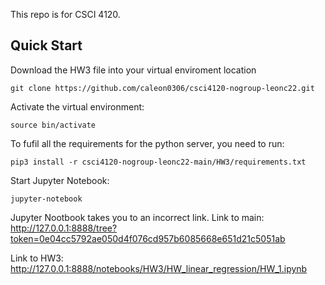 This repo is for CSCI 4120.

## Quick Start

Download the HW3 file into your virtual enviroment location
```
git clone https://github.com/caleon0306/csci4120-nogroup-leonc22.git
```

Activate the virtual environment:
```
source bin/activate
```

To fufil all the requirements for the python server, you need to run:
```
pip3 install -r csci4120-nogroup-leonc22-main/HW3/requirements.txt
```

Start Jupyter Notebook:
```
jupyter-notebook
```

Jupyter Nootbook takes you to an incorrect link.
Link to main:
http://127.0.0.1:8888/tree?token=0e04cc5792ae050d4f076cd957b6085668e651d21c5051ab

Link to HW3:
http://127.0.0.1:8888/notebooks/HW3/HW_linear_regression/HW_1.ipynb
